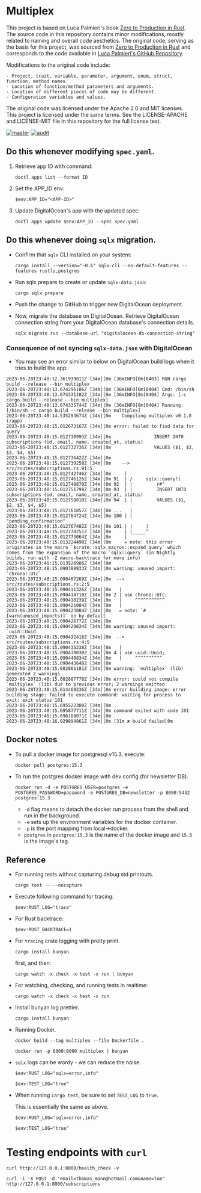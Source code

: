 # Multiplex

This project is based on Luca Palmieri's book [Zero to Production in Rust](https://www.zero2prod.com/). The source code in this repository contains minor modifications, mostly related to naming and overall code aesthetics. The original code, serving as the basis for this project, was sourced from [Zero to Production in Rust](https://www.zero2prod.com/) and corresponds to the code available in [Luca Palmieri's GitHub Repository](https://github.com/LukeMathWalker).

Modifications to the original code include:

    - Project, trait, variable, parameter, argument, enum, struct, function, method names.
    - Location of function/method parameters and arguments.
    - Location of different pieces of code may be different.
    - Configuration variables and values.

The original code was licensed under the Apache 2.0 and MIT licenses. This project is licensed under the same terms. See the LICENSE-APACHE and LICENSE-MIT file in this repository for the full license text.

[![master](https://github.com/jpnws/multiplex/actions/workflows/master.yml/badge.svg)](https://github.com/jpnws/multiplex/actions/workflows/master.yml) [![audit](https://github.com/jpnws/multiplex/actions/workflows/audit.yml/badge.svg)](https://github.com/jpnws/multiplex/actions/workflows/audit.yml)

## Do this whenever modifying `spec.yaml`.

1. Retrieve app ID with command:

    ```
    doctl apps list --format ID
    ```

2. Set the APP_ID env:

    ```
    $env:APP_ID="<APP-ID>"
    ```

3. Update DigitalOcean's app with the updated spec:

    ```
    doctl apps update $env:APP_ID --spec spec.yaml
    ```

## Do this whenever doing `sqlx` migration.

- Confirm that `sqlx` CLI installed on your system:

    ```
    cargo install --version="~0.6" sqlx-cli --no-default-features --features rustls,postgres
    ```

- Run sqlx prepare to create or update `sqlx-data.json`:

    ```
    cargo sqlx prepare
    ```

- Push the change to GitHub to trigger new DigitalOcean deployment.

- Now, migrate the database on DigitalOcean. Retrieve DigitalOcean connection string from your DigitalOcean database's connection details.

    ```
    sqlx migrate run --database-url "digitalocean-db-connection-string"
    ```

### Consequence of not syncing `sqlx-data.json` with DigitalOcean

- You may see an error similar to below on DigitalOcean build logs when it tries to build the app:

```
2023-06-20T23:48:12.361939011Z [34m│[0m [36mINFO[0m[0403] RUN cargo build --release --bin multiplex
2023-06-20T23:48:13.674296186Z [34m│[0m [36mINFO[0m[0404] Cmd: /bin/sh
2023-06-20T23:48:13.674331182Z [34m│[0m [36mINFO[0m[0404] Args: [-c cargo build --release --bin multiplex]
2023-06-20T23:48:13.674335744Z [34m│[0m [36mINFO[0m[0404] Running: [/bin/sh -c cargo build --release --bin multiplex]
2023-06-20T23:48:14.535293674Z [34m│[0m    Compiling multiplex v0.1.0 (/app)
2023-06-20T23:48:15.012673167Z [34m│[0m error: failed to find data for query
2023-06-20T23:48:15.012710993Z [34m│[0m                INSERT INTO subscriptions (id, email, name, created_at, status)
2023-06-20T23:48:15.012732736Z [34m│[0m                VALUES ($1, $2, $3, $4, $5)
2023-06-20T23:48:15.012736422Z [34m│[0m
2023-06-20T23:48:15.012739258Z [34m│[0m    --> src/routes/subscriptions.rs:91:5
2023-06-20T23:48:15.012742746Z [34m│[0m     |
2023-06-20T23:48:15.012746126Z [34m│[0m 91  | /     sqlx::query!(
2023-06-20T23:48:15.012748870Z [34m│[0m 92  | |         r#"
2023-06-20T23:48:15.012751799Z [34m│[0m 93  | |         INSERT INTO subscriptions (id, email, name, created_at, status)
2023-06-20T23:48:15.012758810Z [34m│[0m 94  | |         VALUES ($1, $2, $3, $4, $5)
2023-06-20T23:48:15.012761857Z [34m│[0m ...   |
2023-06-20T23:48:15.012764724Z [34m│[0m 100 | |         "pending_confirmation"
2023-06-20T23:48:15.012767482Z [34m│[0m 101 | |     )
2023-06-20T23:48:15.012770251Z [34m│[0m     | |_____^
2023-06-20T23:48:15.012773064Z [34m│[0m     |
2023-06-20T23:48:15.013224490Z [34m│[0m     = note: this error originates in the macro `$crate::sqlx_macros::expand_query` which comes from the expansion of the macro `sqlx::query` (in Nightly builds, run with -Z macro-backtrace for more info)
2023-06-20T23:48:15.013526986Z [34m│[0m
2023-06-20T23:48:15.090388933Z [34m│[0m warning: unused import: `chrono::Utc`
2023-06-20T23:48:15.090407269Z [34m│[0m  --> src/routes/subscriptions.rs:2:5
2023-06-20T23:48:15.090411326Z [34m│[0m   |
2023-06-20T23:48:15.090414710Z [34m│[0m 2 | use chrono::Utc;
2023-06-20T23:48:15.090418239Z [34m│[0m   |     ^^^^^^^^^^^
2023-06-20T23:48:15.090421084Z [34m│[0m   |
2023-06-20T23:48:15.090423884Z [34m│[0m   = note: `#[warn(unused_imports)]` on by default
2023-06-20T23:48:15.090426772Z [34m│[0m
2023-06-20T23:48:15.090429634Z [34m│[0m warning: unused import: `uuid::Uuid`
2023-06-20T23:48:15.090432418Z [34m│[0m  --> src/routes/subscriptions.rs:4:5
2023-06-20T23:48:15.090435238Z [34m│[0m   |
2023-06-20T23:48:15.090438030Z [34m│[0m 4 | use uuid::Uuid;
2023-06-20T23:48:15.090440834Z [34m│[0m   |     ^^^^^^^^^^
2023-06-20T23:48:15.090443640Z [34m│[0m
2023-06-20T23:48:15.602861181Z [34m│[0m warning: `multiplex` (lib) generated 2 warnings
2023-06-20T23:48:15.602887778Z [34m│[0m error: could not compile `multiplex` (lib) due to previous error; 2 warnings emitted
2023-06-20T23:48:15.614469236Z [34m│[0m error building image: error building stage: failed to execute command: waiting for process to exit: exit status 101
2023-06-20T23:48:15.695522300Z [34m│[0m
2023-06-20T23:48:15.695877711Z [34m│[0m command exited with code 101
2023-06-20T23:48:15.696188071Z [34m│[0m
2023-06-20T23:48:16.029894861Z [34m│[0m [31m ✘ build failed[0m
```

## Docker notes

- To pull a docker image for postgresql v15.3, execute:

    ```
    docker pull postgres:15.3
    ```

- To run the postgres docker image with dev config (for newsletter DB).

    ```
    docker run -d -e POSTGRES_USER=postgres -e POSTGRES_PASSWORD=password -e POSTGRES_DB=newsletter -p 8090:5432 postgres:15.3
    ```

    - `-d` flag means to detach the docker run process from the shell and run in the background.
    - `-e` sets up the environment variables for the docker container.
    - `-p` is the port mapping from local->docker.
    - `postgres` in `postgres:15.3` is the name of the docker image and `15.3` is the image's tag.

## Reference

- For running tests without capturing debug std printouts.

    ```
    cargo test -- --nocapture
    ```

- Execute following command for tracing:

    ```
    $env:RUST_LOG="trace"
    ```

- For Rust backtrace:

    ```
    $env:RUST_BACKTRACE=1
    ```

- For `tracing` crate logging with pretty print.

    ```
    cargo install bunyan
    ```
    first, and then:

    ```
    cargo watch -x check -x test -x run | bunyan
    ```

- For watching, checking, and running tests in realtime:

    ```
    cargo watch -x check -x test -x run
    ```

- Install bunyan log prettier.

    ```
    cargo install bunyan
    ```

- Running Docker.

    ```
    docker build --tag multiplex --file Dockerfile .
    ```

    ```
    docker run -p 8000:8000 multiplex | bunyan
    ```

- `sqlx` logs can be wordy - we can reduce the noise.

    ```
    $env:RUST_LOG="sqlx=error,info"
    ```

    ```
    $env:TEST_LOG="true"
    ```

- When running `cargo test`, be sure to set `TEST_LOG` to `true`.

    This is essentially the same as above.

    ```
    $env:RUST_LOG="sqlx=error,info"
    ```

    ```
    $env:TEST_LOG="true"
    ```

# Testing endpoints with `curl`

```
curl http://127.0.0.1:8000/health_check -v
```

```
curl -i -X POST -d "email=thomas_mann@hotmail.com&name=Tom" http://127.0.0.1:8000/subscriptions
```

